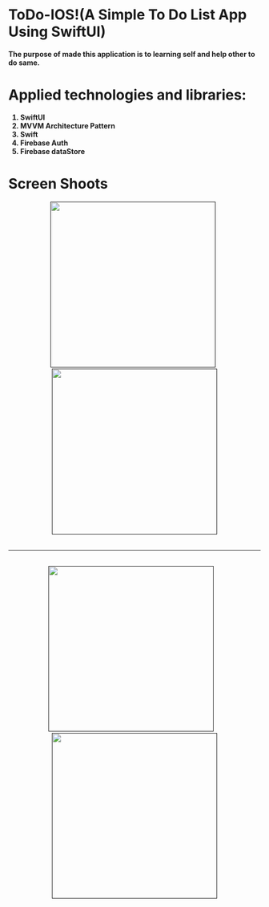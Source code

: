 # ToDo-IOS!(A Simple To Do List App Using <b>SwiftUI<b/>)

The purpose of made this application is to learning self and help other to do same.

# Applied technologies and libraries:
1) SwiftUI
2) MVVM Architecture Pattern
3) Swift
4) Firebase Auth 
5) Firebase dataStore
 
# Screen Shoots
<div align="center">
   <a target="_blank" rel="noopener noreferrer" href="">
     <img src="https://github.com/thefaisalurrehman/ToDo-IOS/assets/77713815/1a6aa27e-d9f1-451e-98c8-d9d48e5aa7ee" width="330" style="max-width: 100%;"></a>
 &nbsp;

  <a target="_blank" rel="noopener noreferrer" href="">
     <img src="https://github.com/thefaisalurrehman/ToDo-IOS/assets/77713815/487913ce-aa9c-4c41-9b68-d29c5722c79a" width="330" style="max-width: 100%;"></a>
  </div>
  <br>
  <hr>
  <br>
<div align="center">
  <a target="_blank" rel="noopener noreferrer" href="">
     <img src="https://github.com/thefaisalurrehman/ToDo-IOS/assets/77713815/f2e01959-634e-4307-9246-c2692fba216a" width="330" style="max-width: 100%;"></a>
 &nbsp;
 &nbsp;
  <a target="_blank" rel="noopener noreferrer" href="">
     <img src="https://github.com/thefaisalurrehman/ToDo-IOS/assets/77713815/4c44363d-3268-4413-9639-2922a4e31473" width="330" style="max-width: 100%;"></a>
  </div>
 

